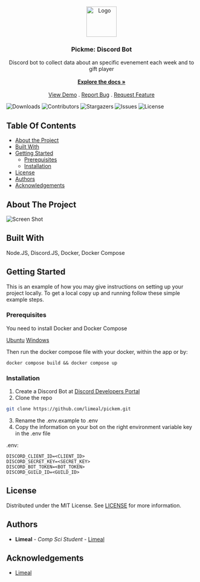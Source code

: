 <br/>
<p align="center">
  <a href="https://github.com/limeal/Pickme">
    <img src="https://upload.wikimedia.org/wikipedia/commons/e/ef/Pickle_logo_icon_emoji_pickled_cucumber.png" alt="Logo" width="80" height="80">
  </a>

  <h3 align="center"><strong>Pickme</strong>: Discord Bot</h3>

  <p align="center">
    Discord bot to collect data about an specific evenement each week and to gift player 
    <br/>
    <br/>
    <a href="https://github.com/limeal/Pickme"><strong>Explore the docs »</strong></a>
    <br/>
    <br/>
    <a href="https://github.com/limeal/Pickme">View Demo</a>
    .
    <a href="https://github.com/limeal/Pickme/issues">Report Bug</a>
    .
    <a href="https://github.com/limeal/Pickme/issues">Request Feature</a>
  </p>
</p>

![Downloads](https://img.shields.io/github/downloads/limeal/Pickme/total) ![Contributors](https://img.shields.io/github/contributors/limeal/Pickme?color=dark-green) ![Stargazers](https://img.shields.io/github/stars/limeal/Pickme?style=social) ![Issues](https://img.shields.io/github/issues/limeal/Pickme) ![License](https://img.shields.io/github/license/limeal/Pickme) 

## Table Of Contents

* [About the Project](#about-the-project)
* [Built With](#built-with)
* [Getting Started](#getting-started)
  * [Prerequisites](#prerequisites)
  * [Installation](#installation)
* [License](#license)
* [Authors](#authors)
* [Acknowledgements](#acknowledgements)

## About The Project

![Screen Shot](images/screenshot.png)


## Built With

Node.JS, Discord.JS, Docker, Docker Compose

## Getting Started

This is an example of how you may give instructions on setting up your project locally.
To get a local copy up and running follow these simple example steps.

### Prerequisites

You need to install Docker and Docker Compose

[Ubuntu](https://docs.docker.com/engine/install/ubuntu/)
[Windows](https://docs.docker.com/desktop/install/windows-install/)

Then run the docker compose file with your docker, within the app or by:

```
docker compose build && docker compose up
```

### Installation

1. Create a Discord Bot at [Discord Developers Portal](https://discord.com/developers)
2. Clone the repo

```sh
git clone https://github.com/limeal/pickem.git
```

3. Rename the .env.example to .env
4. Copy the information on your bot on the right environment variable key in the .env file

.env:
```
DISCORD_CLIENT_ID=<CLIENT_ID>
DISCORD_SECRET_KEY=<SECRET_KEY>
DISCORD_BOT_TOKEN=<BOT_TOKEN>
DISCORD_GUILD_ID=<GUILD_ID>
```

## License

Distributed under the MIT License. See [LICENSE](https://github.com/limeal/Pickme/blob/main/LICENSE.md) for more information.

## Authors

* **Limeal** - *Comp Sci Student* - [Limeal](https://github.com/limeal)

## Acknowledgements

* [Limeal](https://github.com/limeal)
